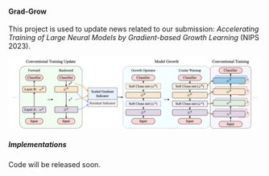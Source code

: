 #### Grad-Grow

This project is used to update news related to our submission: *Accelerating Training of Large Neural Models by Gradient-based Growth Learning* (NIPS 2023).

![](assets/Framework.png)

##### Implementations

Code will be released soon.